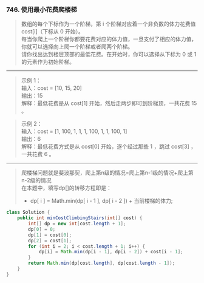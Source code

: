 ### 746. 使用最小花费爬楼梯
    
>数组的每个下标作为一个阶梯，第 i 个阶梯对应着一个非负数的体力花费值 cost[i]（下标从 0 开始）。   
每当你爬上一个阶梯你都要花费对应的体力值，一旦支付了相应的体力值，你就可以选择向上爬一个阶梯或者爬两个阶梯。   
请你找出达到楼层顶部的最低花费。在开始时，你可以选择从下标为 0 或 1 的元素作为初始阶梯。   
***
>示例 1：   
输入：cost = [10, 15, 20]   
输出：15   
解释：最低花费是从 cost[1] 开始，然后走两步即可到阶梯顶，一共花费 15 。   

>示例 2：   
输入：cost = [1, 100, 1, 1, 1, 100, 1, 1, 100, 1]   
输出：6   
解释：最低花费方式是从 cost[0] 开始，逐个经过那些 1 ，跳过 cost[3] ，一共花费 6 。   

***
>爬楼梯问题就是斐波那契，爬上第n级的情况=爬上第n-1级的情况+爬上第n-2级的情况   
>在本题中，填写dp[]的转移方程即是：   
>* dp[ i ] = Math.min(dp[ i - 1 ], dp[ i - 2 ]) + 当前楼梯的体力;
>
```java
class Solution {
    public int minCostClimbingStairs(int[] cost) {
        int[] dp = new int[cost.length + 1];
        dp[0] = 0;
        dp[1] = cost[0];
        dp[2] = cost[1];
        for (int i = 2; i < cost.length + 1; i++) {
            dp[i] = Math.min(dp[i - 1], dp[i - 2]) + cost[i - 1];
        }
        return Math.min(dp[cost.length], dp[cost.length - 1]);
    }
}
```
